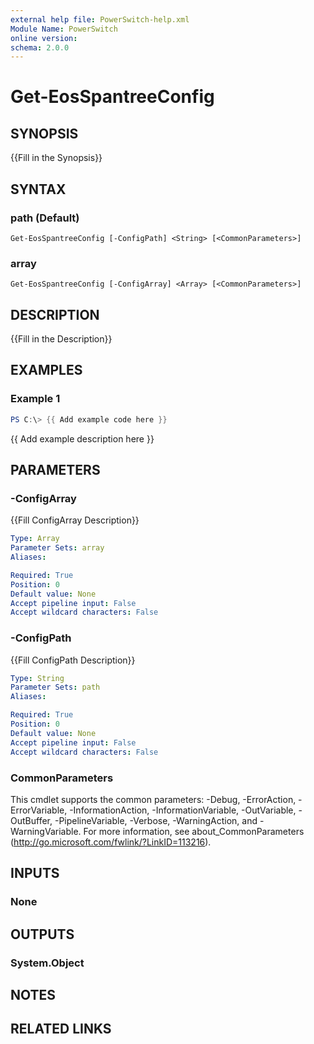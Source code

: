 ```yaml
---
external help file: PowerSwitch-help.xml
Module Name: PowerSwitch
online version:
schema: 2.0.0
---
```


# Get-EosSpantreeConfig

## SYNOPSIS
{{Fill in the Synopsis}}

## SYNTAX

### path (Default)
```
Get-EosSpantreeConfig [-ConfigPath] <String> [<CommonParameters>]
```

### array
```
Get-EosSpantreeConfig [-ConfigArray] <Array> [<CommonParameters>]
```

## DESCRIPTION
{{Fill in the Description}}

## EXAMPLES

### Example 1
```powershell
PS C:\> {{ Add example code here }}
```

{{ Add example description here }}

## PARAMETERS

### -ConfigArray
{{Fill ConfigArray Description}}

```yaml
Type: Array
Parameter Sets: array
Aliases:

Required: True
Position: 0
Default value: None
Accept pipeline input: False
Accept wildcard characters: False
```

### -ConfigPath
{{Fill ConfigPath Description}}

```yaml
Type: String
Parameter Sets: path
Aliases:

Required: True
Position: 0
Default value: None
Accept pipeline input: False
Accept wildcard characters: False
```

### CommonParameters
This cmdlet supports the common parameters: -Debug, -ErrorAction, -ErrorVariable, -InformationAction, -InformationVariable, -OutVariable, -OutBuffer, -PipelineVariable, -Verbose, -WarningAction, and -WarningVariable. For more information, see about_CommonParameters (http://go.microsoft.com/fwlink/?LinkID=113216).

## INPUTS

### None
## OUTPUTS

### System.Object
## NOTES

## RELATED LINKS
